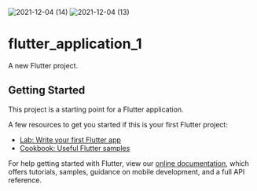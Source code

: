 ![2021-12-04 (14)](https://user-images.githubusercontent.com/55625153/145917445-f396e04d-0787-49ee-a55b-8815cd7cebb5.png)
![2021-12-04 (13)](https://user-images.githubusercontent.com/55625153/145917290-f1fae35e-8cea-495c-8550-3e1e51a1caae.png)
# flutter_application_1

A new Flutter project.

## Getting Started

This project is a starting point for a Flutter application.

A few resources to get you started if this is your first Flutter project:

- [Lab: Write your first Flutter app](https://flutter.dev/docs/get-started/codelab)
- [Cookbook: Useful Flutter samples](https://flutter.dev/docs/cookbook)

For help getting started with Flutter, view our
[online documentation](https://flutter.dev/docs), which offers tutorials,
samples, guidance on mobile development, and a full API reference.
